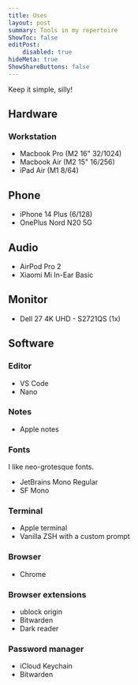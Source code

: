 ```yaml
---
title: Uses
layout: post
summary: Tools in my repertoire
ShowToc: false
editPost:
    disabled: true
hideMeta: true
ShowShareButtons: false
---
```


Keep it simple, silly!

## Hardware

### Workstation

* Macbook Pro (M2 16" 32/1024)
* Macbook Air (M2 15" 16/256)
* iPad Air (M1 8/64)

## Phone

* iPhone 14 Plus (6/128)
* OnePlus Nord N20 5G

## Audio

* AirPod Pro 2
* Xiaomi Mi In-Ear Basic

## Monitor

* Dell 27 4K UHD - S2721QS (1x)

## Software

### Editor

* VS Code
* Nano

### Notes

* Apple notes

### Fonts

I like neo-grotesque fonts.

* JetBrains Mono Regular
* SF Mono

### Terminal

* Apple terminal
* Vanilla ZSH with a custom prompt

### Browser

* Chrome

### Browser extensions

* ublock origin
* Bitwarden
* Dark reader

### Password manager

* iCloud Keychain
* Bitwarden

